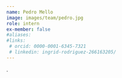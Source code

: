 ```yaml
---
name: Pedro Mello
image: images/team/pedro.jpg
role: intern
ex-member: false
#aliases:
#links:
 # orcid: 0000-0001-6345-7321
 # linkedin: ingrid-rodriguez-266163205/
---
```


.

